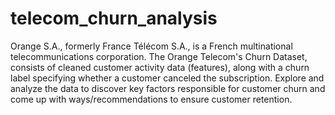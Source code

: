 # telecom_churn_analysis
Orange S.A., formerly France Télécom S.A., is a French multinational telecommunications corporation. The Orange Telecom's Churn Dataset, consists of cleaned customer activity data (features), along with a churn label specifying whether a customer canceled the subscription. Explore and analyze the data to discover key factors responsible for customer churn and come up with ways/recommendations to ensure customer retention.
